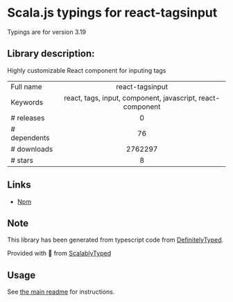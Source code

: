 
# Scala.js typings for react-tagsinput

Typings are for version 3.19

## Library description:
Highly customizable React component for inputing tags

|                    |                 |
| ------------------ | :-------------: |
| Full name          | react-tagsinput |
| Keywords           | react, tags, input, component, javascript, react-component |
| # releases         | 0 |
| # dependents       | 76 |
| # downloads        | 2762297 |
| # stars            | 8 |

## Links
- [Npm](https://www.npmjs.com/package/react-tagsinput)
    


## Note
This library has been generated from typescript code from [DefinitelyTyped](https://definitelytyped.org).

Provided with :purple_heart: from [ScalablyTyped](https://github.com/oyvindberg/ScalablyTyped)

## Usage
See [the main readme](../../readme.md) for instructions.


